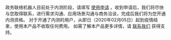 政务联络机器人目前处于内测阶段，请填写 [使用申请](https://cloud.tencent.com/apply/p/9v3hv7qaq9s) 。收到申请后，我们将尽快与您取得联系，进行需求沟通、应用场景沟通与商务洽谈，完成后我们将为您开通内测资格。 
对于开通了内测的用户，从即日（2020年02月05日）起到疫情结束，使用本产品不收取任何费用。
如需了解本产品更多详情，请 [联系我们](https://cloud.tencent.com/act/event/connect-service) 获得支持。  
